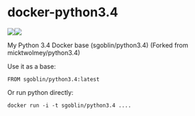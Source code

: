 docker-python3.4
================
[![](https://badge.imagelayers.io/sgoblin/python3.4:latest.svg)](https://imagelayers.io/?images=sgoblin/python3.4:latest 'Get your own badge on imagelayers.io')[![](https://dockeri.co/image/sgoblin/python3.4)](https://hub.docker.com)

My Python 3.4 Docker base (sgoblin/python3.4)
(Forked from micktwolmey/python3.4)

Use it as a base:

    FROM sgoblin/python3.4:latest

Or run python directly:

    docker run -i -t sgoblin/python3.4 ....

